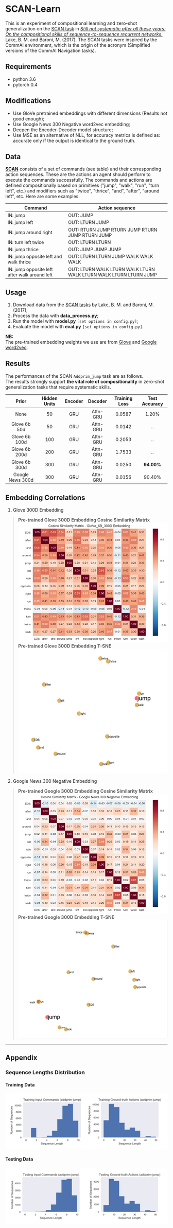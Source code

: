 # SCAN-Learn
This is an experiment of compositional learning and zero-shot generalization on the [SCAN task](https://github.com/brendenlake/SCAN) in [*Still not systematic after all these years: On the compositional skills of sequence-to-sequence recurrent networks*.](https://arxiv.org/abs/1711.00350) Lake, B. M. and Baroni, M. (2017). The SCAN tasks were inspired by the CommAI environment, which is the origin of the acronym (Simplified versions of the CommAI Navigation tasks).  

## Requirements
- python 3.6
- pytorch 0.4

## Modifications
- Use GloVe pretrained embeddings with different dimensions (Results not good enough);
- Use Google News 300 Negative word2vec embedding;
- Deepen the Encoder-Decoder model structure;
- Use MSE as an alternative of NLL, for accuracy metrics is defined as: accurate only if the output is identical to the ground truth.

## Data
[**SCAN**](https://github.com/brendenlake/SCAN) consists of a set of commands (see table) and their corresponding action sequences. These are the actions an agent should perform to execute the commands successfully. The commands and actions are defined compositionally based on primitives ("jump", "walk", "run", "turn left", etc.) and modifiers such as "twice", "thrice", "and", "after", "around left", etc. Here are some examples.

|Command | Action sequence |
| --- | --- |
| IN: jump                |                       OUT: JUMP |
| IN: jump left            |                       OUT:  LTURN JUMP |
| IN: jump around right       |                   OUT: RTURN JUMP RTURN JUMP RTURN JUMP RTURN JUMP |
| IN: turn left twice          |                  OUT: LTURN LTURN |
| IN: jump thrice               |                 OUT: JUMP JUMP JUMP |
| IN: jump opposite left and walk thrice   |      OUT: LTURN LTURN JUMP WALK WALK WALK |
| IN: jump opposite left after walk around left | OUT: LTURN WALK LTURN WALK LTURN WALK LTURN WALK LTURN LTURN JUMP |

## Usage
1. Download data from the [SCAN tasks](https://github.com/brendenlake/SCAN) by Lake, B. M. and Baroni, M. (2017);
2. Process the data with **data_process.py**;
3. Run the model with **model.py** `[set options in config.py]`;
4. Evaluate the model with **eval.py** `[set options in config.py]`.  

**NB:**   
The pre-trained embedding weights we use are from [Glove](https://nlp.stanford.edu/projects/glove/) and
[Google word2vec](https://code.google.com/archive/p/word2vec/).

## Results
The performances of the SCAN `Addprim_jump` task are as follows.   
The results strongly support **the vital role of  compositionality** in zero-shot generalization tasks that require systematic skills.

| Prior | Hidden Units | Encoder | Decoder | Training Loss | Test Accuracy |
|:--------:|:---------:|:---------:|:----------:|:----------:|:----------:|
| None | 50 | GRU | Attn-GRU | 0.0587 | 1.20% |
| Glove 6b 50d | 50 | GRU | Attn-GRU | 0.0142 | .. |
| Glove 6b 100d  | 100 | GRU | Attn-GRU | 0.2053 | .. |
| Glove 6b 200d  | 200 | GRU | Attn-GRU | 1.7533 | .. |
| Glove 6b 300d  | 300 | GRU | Attn-GRU | 0.0250 | **94.00%**
| Google News 300d  | 300 | GRU | Attn-GRU | 0.0156 | 90.40% |


## Embedding Correlations

1. Glove 300D Embedding  
> **Pre-trained Glove 300D Embedding Cosine Similarity Matrix**
![corr_GloVe_6B300D](plots/cosine_sim_embed300d.png)     
> **Pre-trained Glove 300D Embedding T-SNE**  
![tsne_GloVe_6B300D](plots/tsne_embed_glove300d.png)  

2. Google News 300 Negative Embedding  
> **Pre-trained Google 300D Embedding Cosine Similarity Matrix**  
![corr_GoogleNews300Negative](plots/cosine_sim_embed_ggl300d.png)   
> **Pre-trained Google 300D Embedding T-SNE**  
![tsne_GoogleNews300Negative](plots/tsne_embed_gg300d.png)  

---
## Appendix

### Sequence Lengths Distribution
#### Training Data
![hist_jump_trn](plots/hist_jump_trn.png)
#### Testing Data
![hist_jump_tst](plots/hist_jump_tst.png)
